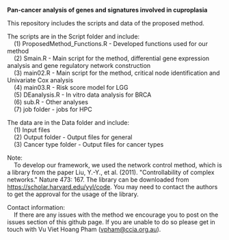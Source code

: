 <b>Pan-cancer analysis of genes and signatures involved in cuproplasia</b>

This repository includes the scripts and data of the proposed method.

The scripts are in the Script folder and include:</br>
    &nbsp;&nbsp;&nbsp;&nbsp;(1) ProposedMethod_Functions.R - Developed functions used for our method</br>
    &nbsp;&nbsp;&nbsp;&nbsp;(2) Smain.R - Main script for the method, differential gene expression analysis and gene regulatory network construction</br>
    &nbsp;&nbsp;&nbsp;&nbsp;(3) main02.R - Main script for the method, critical node identification and Univariate Cox analysis</br>
    &nbsp;&nbsp;&nbsp;&nbsp;(4) main03.R - Risk score model for LGG</br>
    &nbsp;&nbsp;&nbsp;&nbsp;(5) DEanalysis.R - In vitro data analysis for BRCA</br>
    &nbsp;&nbsp;&nbsp;&nbsp;(6) sub.R - Other analyses</br>
    &nbsp;&nbsp;&nbsp;&nbsp;(7) job folder - jobs for HPC
    
The data are in the Data folder and include:</br>
    &nbsp;&nbsp;&nbsp;&nbsp;(1) Input files</br>
    &nbsp;&nbsp;&nbsp;&nbsp;(2) Output folder - Output files for general</br>
    &nbsp;&nbsp;&nbsp;&nbsp;(3) Cancer type folder - Output files for cancer types
    
Note:</br>
    &nbsp;&nbsp;&nbsp;&nbsp;To develop our framework, we used the network control method, which is a library from the paper Liu, Y.-Y., et al. (2011). "Controllability of complex networks." Nature 473: 167. The library can be downloaded from https://scholar.harvard.edu/yyl/code. You may need to contact the authors to get the approval for the usage of the library.

Contact information:</br>
    &nbsp;&nbsp;&nbsp;&nbsp;If there are any issues with the method we encourage you to post on the issues section of this github page. If you are unable to do so please get in touch with Vu Viet Hoang Pham (vpham@ccia.org.au).
